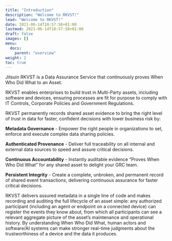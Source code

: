 ```yaml
---
title: "Introduction"
description: "Welcome to RKVST!"
lead: "Welcome to RKVST!"
date: 2021-06-14T10:57:58+01:00
lastmod: 2021-06-14T10:57:58+01:00
draft: false
images: []
menu: 
  docs:
    parent: "overview"
weight: 2
toc: true
---
```


Jitsuin RKVST is a Data Assurance Service that continuously proves When Who Did What to an Asset. 

RKVST enables enterprises to build trust in Multi-Party assets, including software and devices, ensuring processes are fit for purpose to comply with IT Controls, Corporate Policies and Government Regulations.

RKVST permanently records shared asset evidence to bring the right level of trust in data for faster, confident decisions with lower business risk by:

**Metadata Governance** - Empower the right people in organizations to set, enforce and execute complex data sharing policies.

**Authenticated Provenance** - Deliver full traceability on all internal and external data sources to speed and assure critical decisions.

**Continuous Accountability** - Instantly auditable evidence “Proves When Who Did What” for any shared asset to delight your GRC team.

**Persistent Integrity** - Create a complete, unbroken, and permanent record of shared event transactions, delivering continuous assurance for faster critical decisions.

RKVST delivers assured metadata in a single line of code and makes recording and auditing the full lifecycle of an asset simple: any authorized participant (including an agent or endpoint on a connected device) can register the events they know about, from which all participants can see a relevant aggregate picture of the asset’s maintenance and operational history. By understanding When Who Did What, human actors and software/AI systems can make stronger real-time judgments about the trustworthiness of a device and the data it produces.